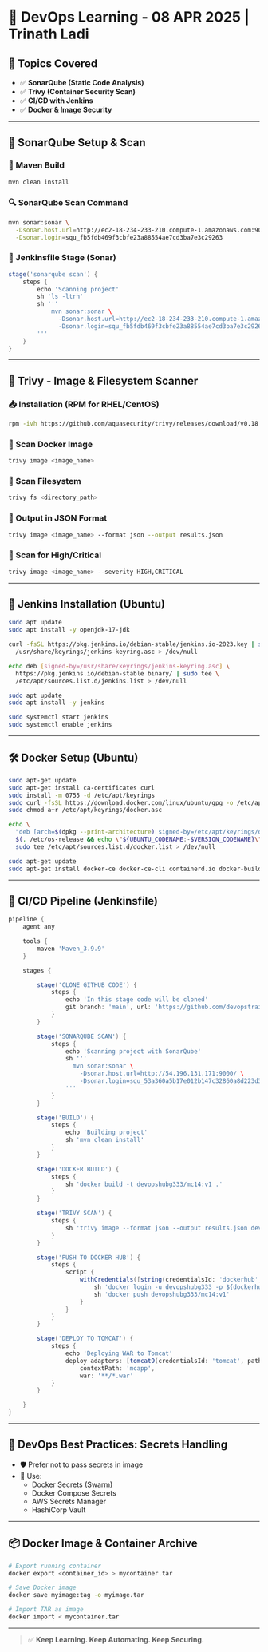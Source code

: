 # 🚀 DevOps Learning - 08 APR 2025 | Trinath Ladi

## 📌 Topics Covered
- ✅ **SonarQube (Static Code Analysis)**
- ✅ **Trivy (Container Security Scan)**
- ✅ **CI/CD with Jenkins**
- ✅ **Docker & Image Security**

---

## 🧪 SonarQube Setup & Scan

### 🔧 Maven Build
```bash
mvn clean install
```

### 🔍 SonarQube Scan Command
```bash
mvn sonar:sonar \
  -Dsonar.host.url=http://ec2-18-234-233-210.compute-1.amazonaws.com:9000 \
  -Dsonar.login=squ_fb5fdb469f3cbfe23a88554ae7cd3ba7e3c29263
```

### 🧪 Jenkinsfile Stage (Sonar)
```groovy
stage('sonarqube scan') {
    steps {
        echo 'Scanning project'
        sh 'ls -ltrh'
        sh '''
            mvn sonar:sonar \
              -Dsonar.host.url=http://ec2-18-234-233-210.compute-1.amazonaws.com:9000 \
              -Dsonar.login=squ_fb5fdb469f3cbfe23a88554ae7cd3ba7e3c29263
        '''
    }
}
```

---

## 🔐 Trivy - Image & Filesystem Scanner

### 📥 Installation (RPM for RHEL/CentOS)
```bash
rpm -ivh https://github.com/aquasecurity/trivy/releases/download/v0.18.3/trivy_0.18.3_Linux-64bit.rpm
```

### 🐳 Scan Docker Image
```bash
trivy image <image_name>
```

### 📁 Scan Filesystem
```bash
trivy fs <directory_path>
```

### 📄 Output in JSON Format
```bash
trivy image <image_name> --format json --output results.json
```

### 🚨 Scan for High/Critical
```bash
trivy image <image_name> --severity HIGH,CRITICAL
```

---

## 🧰 Jenkins Installation (Ubuntu)
```bash
sudo apt update
sudo apt install -y openjdk-17-jdk

curl -fsSL https://pkg.jenkins.io/debian-stable/jenkins.io-2023.key | sudo tee \
  /usr/share/keyrings/jenkins-keyring.asc > /dev/null

echo deb [signed-by=/usr/share/keyrings/jenkins-keyring.asc] \
  https://pkg.jenkins.io/debian-stable binary/ | sudo tee \
  /etc/apt/sources.list.d/jenkins.list > /dev/null

sudo apt update
sudo apt install -y jenkins

sudo systemctl start jenkins
sudo systemctl enable jenkins
```

---

## 🛠 Docker Setup (Ubuntu)
```bash
sudo apt-get update
sudo apt-get install ca-certificates curl
sudo install -m 0755 -d /etc/apt/keyrings
sudo curl -fsSL https://download.docker.com/linux/ubuntu/gpg -o /etc/apt/keyrings/docker.asc
sudo chmod a+r /etc/apt/keyrings/docker.asc

echo \
  "deb [arch=$(dpkg --print-architecture) signed-by=/etc/apt/keyrings/docker.asc] https://download.docker.com/linux/ubuntu \
  $(. /etc/os-release && echo \"${UBUNTU_CODENAME:-$VERSION_CODENAME}\") stable" | \
  sudo tee /etc/apt/sources.list.d/docker.list > /dev/null

sudo apt-get update
sudo apt-get install docker-ce docker-ce-cli containerd.io docker-buildx-plugin docker-compose-plugin -y
```

---

## 🔄 CI/CD Pipeline (Jenkinsfile)
```groovy
pipeline {
    agent any

    tools {
        maven 'Maven_3.9.9'
    }

    stages {

        stage('CLONE GITHUB CODE') {
            steps {
                echo 'In this stage code will be cloned'
                git branch: 'main', url: 'https://github.com/devopstraininghub/mindcircuit15d.git'
            }
        }

        stage('SONARQUBE SCAN') {
            steps {
                echo 'Scanning project with SonarQube'
                sh '''
                  mvn sonar:sonar \
                    -Dsonar.host.url=http://54.196.131.171:9000/ \
                    -Dsonar.login=squ_53a360a5b17e012b147c32860a8d223d30449f76
                '''
            }
        }

        stage('BUILD') {
            steps {
                echo 'Building project'
                sh 'mvn clean install'
            }
        }

        stage('DOCKER BUILD') {
            steps {
                sh 'docker build -t devopshubg333/mc14:v1 .'
            }
        }

        stage('TRIVY SCAN') {
            steps {
                sh 'trivy image --format json --output results.json devopshubg333/mc14:v1'
            }
        }

        stage('PUSH TO DOCKER HUB') {
            steps {
                script {
                    withCredentials([string(credentialsId: 'dockerhub', variable: 'dockerhub')]) {
                        sh 'docker login -u devopshubg333 -p ${dockerhub}'
                        sh 'docker push devopshubg333/mc14:v1'
                    }
                }
            }
        }

        stage('DEPLOY TO TOMCAT') {
            steps {
                echo 'Deploying WAR to Tomcat'
                deploy adapters: [tomcat9(credentialsId: 'tomcat', path: '', url: 'http://ec2-52-23-168-78.compute-1.amazonaws.com:8082/')],
                    contextPath: 'mcapp',
                    war: '**/*.war'
            }
        }

    }
}
```

---

## 🧠 DevOps Best Practices: Secrets Handling
- 🛡️ Prefer not to pass secrets in image
- 🔐 Use:
  - Docker Secrets (Swarm)
  - Docker Compose Secrets
  - AWS Secrets Manager
  - HashiCorp Vault

---

## 📦 Docker Image & Container Archive
```bash
# Export running container
docker export <container_id> > mycontainer.tar

# Save Docker image
docker save myimage:tag -o myimage.tar

# Import TAR as image
docker import < mycontainer.tar
```

---

> ✅ **Keep Learning. Keep Automating. Keep Securing.**

